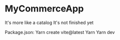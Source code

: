 # MyCommerceApp
It's more like a catalog
It's not finished yet

Package.json:
Yarn create vite@latest
Yarn
Yarn dev
